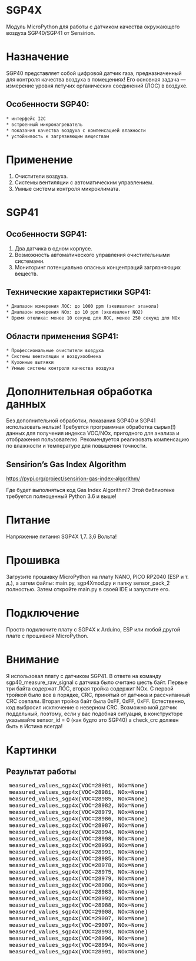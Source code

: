 # SGP4X
Модуль MicroPython для работы с датчиком качества окружающего воздуха SGP40/SGP41 от Sensirion.

# Назначение
SGP40 представляет собой цифровой датчик газа, предназначенный для контроля качества воздуха в помещениях! 
Его основная задача — измерение уровня летучих органических соединений (ЛОС) в воздухе.

## Особенности SGP40:
    * интерфейс I2C
    * встроенный микронагреватель
    * показания качества воздуха с компенсацией влажности
    * устойчивость к загрязняющим веществам

# Применение
1. Очистители воздуха.
2. Системы вентиляции с автоматическим управлением.
3. Умные системы контроля микроклимата.

# SGP41
## Особенности SGP41:
1. Два датчика в одном корпусе.
2. Возможность автоматического управления очистительными системами.
3. Мониторинг потенциально опасных концентраций загрязняющих веществ.

## Технические характеристики SGP41:
    * Диапазон измерения ЛОС: до 1000 ppm (эквивалент этанола)
    * Диапазон измерения NOx: до 10 ppm (эквивалент NO2)
    * Время отклика: менее 10 секунд для ЛОС, менее 250 секунд для NOx

## Области применения SGP41:
    * Профессиональные очистители воздуха
    * Системы вентиляции и воздухообмена
    * Кухонные вытяжки
    * Умные системы контроля качества воздуха

# Дополнительная обработка данных
Без дополнительной обработки, показания SGP40 и SGP41 использовать нельзя!
Требуется программная обработка сырых(!) данных для получения индекса VOC/NOx, пригодного для анализа и отображения пользователю. 
Рекомендуется реализовать компенсацию по влажности и температуре для повышения точности.

## Sensirion’s Gas Index Algorithm 
https://pypi.org/project/sensirion-gas-index-algorithm/

Где будет выполняться код Gas Index Algorithm!? Этой библиотеке требуется полноценный Python 3.6 и выше!

# Питание
Напряжение питания SGP4X 1,7..3,6 Вольта!

# Прошивка
Загрузите прошивку MicroPython на плату NANO, PICO RP2040 (ESP и т. д.), а затем файлы: main.py, sgp4Xmod.py и папку sensor_pack_2 полностью. 
Затем откройте main.py в своей IDE и запустите его.

# Подключение
Просто подключите плату c SGP4X к Arduino, ESP или любой другой плате с прошивкой MicroPython.

# Внимание
Я использовал плату с датчиком SGP41. В ответе на команду sgp40_measure_raw_signal с датчика было считано шесть
байт. Первые три байта содержат ЛОС, вторая тройка содержит NOx.
С первой тройкой было все в порядке, CRC, принятый от датчика и рассчитанный CRC совпали.
Вторая тройка байт была 0xFF, 0xFF, 0xFF. Естественно, код выбросил исключение о неверном CRC.
Возможно мой датчик поддельный, поэтому, если у вас подобная ситуация, 
в конструкторе указывайте sensor_id = 0 (как будто это SGP40) а check_crc должен быть в Истина всегда!


# Картинки

## Результат работы
![alt text](https://github.com/octaprog7/sgp4x/blob/master/pics/meas_vals.png)